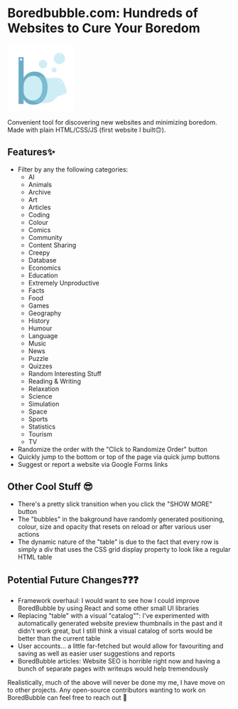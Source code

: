 # Boredbubble.com: Hundreds of Websites to Cure Your Boredom

<img src="https://github.com/Heatch/boredbubble/blob/master/docs/logo.png?raw=true" alt="Preview of website" width="150"/>

Convenient tool for discovering new websites and minimizing boredom.
Made with plain HTML/CSS/JS (first website I built🙃).

## Features✨

* Filter by any the following categories:
    - AI
    - Animals
    - Archive
    - Art
    - Articles
    - Coding
    - Colour
    - Comics
    - Community
    - Content Sharing
    - Creepy
    - Database
    - Economics
    - Education
    - Extremely Unproductive
    - Facts
    - Food
    - Games
    - Geography
    - History
    - Humour
    - Language
    - Music
    - News
    - Puzzle
    - Quizzes
    - Random Interesting Stuff
    - Reading & Writing
    - Relaxation
    - Science
    - Simulation
    - Space
    - Sports
    - Statistics
    - Tourism
    - TV
* Randomize the order with the "Click to Randomize Order" button
* Quickly jump to the bottom or top of the page via quick jump buttons
* Suggest or report a website via Google Forms links

## Other Cool Stuff 😎

* There's a pretty slick transition when you click the "SHOW MORE" button
* The "bubbles" in the bakground have randomly generated positioning, colour, size and opacity that resets on reload or after various user actions
* The dynamic nature of the "table" is due to the fact that every row is simply a div that uses the CSS grid display property to look like a regular HTML table


## Potential Future Changes❓❓❓

* Framework overhaul: I would want to see how I could improve BoredBubble by using React and some other small UI libraries
* Replacing "table" with a visual "catalog"": I've experimented with automatically generated website preview thumbnails in the past and it didn't work great, but I still think a visual catalog of sorts would be better than the current table
* User accounts... a little far-fetched but would allow for favouriting and saving as well as easier user suggestions and reports
* BoredBubble articles: Website SEO is horrible right now and having a bunch of separate pages with writeups would help tremendously  

Realistically, much of the above will never be done my me, I have move on to other projects. Any open-source contributors wanting to work on BoredBubble can feel free to reach out 🤡